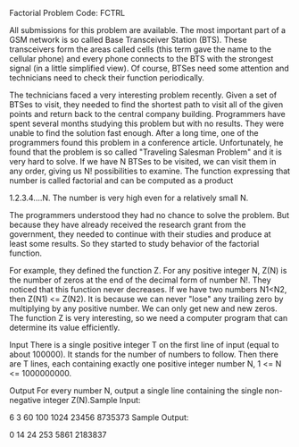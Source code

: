 

Factorial Problem Code: FCTRL


All submissions for this problem are available.
The most important part of a GSM network is so called Base Transceiver Station (BTS). These transceivers form the areas called cells (this term gave the name to the cellular phone) and every phone connects to the BTS with the strongest signal (in a little simplified view). Of course, BTSes need some attention and technicians need to check their function periodically.

The technicians faced a very interesting problem recently. Given a set of BTSes to visit, they needed to find the shortest path to visit all of the given points and return back to the central company building. Programmers have spent several months studying this problem but with no results. They were unable to find the solution fast enough. After a long time, one of the programmers found this problem in a conference article. Unfortunately, he found that the problem is so called "Traveling Salesman Problem" and it is very hard to solve. If we have N BTSes to be visited, we can visit them in any order, giving us N! possibilities to examine. The function expressing that number is called factorial and can be computed as a product

1.2.3.4....N. The number is very high even for a relatively small N.

The programmers understood they had no chance to solve the problem. But because they have already received the research grant from the government, they needed to continue with their studies and produce at least some results. So they started to study behavior of the factorial function.

For example, they defined the function Z. For any positive integer N, Z(N) is the number of zeros at the end of the decimal form of number N!. They noticed that this function never decreases. If we have two numbers N1<N2, then Z(N1) <= Z(N2). It is because we can never "lose" any trailing zero by multiplying by any positive number. We can only get new and new zeros. The function Z is very interesting, so we need a computer program that can determine its value efficiently.

Input
There is a single positive integer T on the first line of input (equal to about 100000). It stands for the number of numbers to follow. Then there are T lines, each containing exactly one positive integer number N, 1 <= N <= 1000000000.

Output
For every number N, output a single line containing the single non-negative integer Z(N).Sample Input:

6
3
60
100
1024
23456
8735373
Sample Output:

0
14
24
253
5861
2183837
